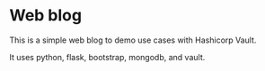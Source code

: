 Web blog
========

This is a simple web blog to demo use cases with Hashicorp Vault.

It uses python, flask, bootstrap, mongodb, and vault.


